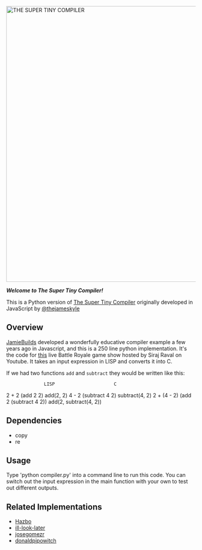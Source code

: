 <a href="super-tiny-compiler.py"><img width="731" alt="THE SUPER TINY COMPILER" src="https://cloud.githubusercontent.com/assets/952783/14413766/134c4068-ff39-11e5-996e-9452973299c2.png"/></a>

***Welcome to The Super Tiny Compiler!***

This is a Python version of [The Super Tiny Compiler](https://github.com/thejameskyle/the-super-tiny-compiler) originally developed in JavaScript by [@thejameskyle](https://github.com/thejameskyle)


## Overview

[JamieBuilds](https://github.com/jamiebuilds/the-super-tiny-compiler) developed a wonderfully educative compiler example a few years ago in Javascript, and this is a 250 line python implementation. It's the code for [this](https://youtu.be/jeOU6KJFi8c) live Battle Royale game show hosted by Siraj Raval on Youtube. It takes an input expression in LISP and converts it into C.

 If we had two functions `add` and `subtract` they would be written like this:

                  LISP                      C

   2 + 2          (add 2 2)                 add(2, 2)
   4 - 2          (subtract 4 2)            subtract(4, 2)
   2 + (4 - 2)    (add 2 (subtract 4 2))    add(2, subtract(4, 2))


## Dependencies

- copy
- re

## Usage

Type 'python compiler.py' into a command line to run this code. You can switch out the input expression in the main function with your own to test out different outputs.

## Related Implementations

- [Hazbo](https://github.com/hazbo/the-super-tiny-compiler)
- [ill-look-later](https://github.com/ill-look-later/mini-wasm) 
- [josegomezr](https://github.com/josegomezr/the-super-tiny-compiler)
- [donaldpipowitch](https://github.com/donaldpipowitch/the-super-tiny-compiler-in-rust)





